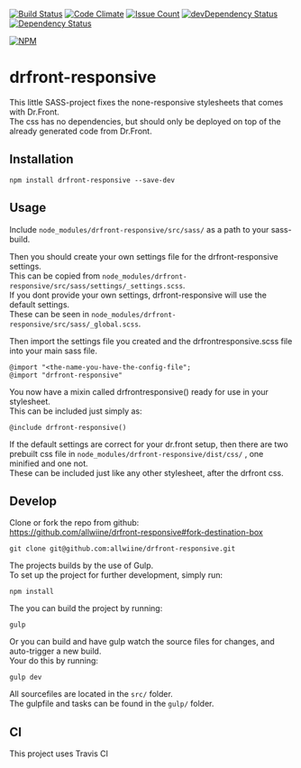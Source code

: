 [![Build Status](https://travis-ci.org/allwiine/drfront-responsive.svg?branch=master)](https://travis-ci.org/allwiine/drfront-responsive)
[![Code Climate](https://codeclimate.com/github/allwiine/drfront-responsive/badges/gpa.svg)](https://codeclimate.com/github/allwiine/drfront-responsive)
[![Issue Count](https://codeclimate.com/github/allwiine/drfront-responsive/badges/issue_count.svg)](https://codeclimate.com/github/allwiine/drfront-responsive)
[![devDependency Status](https://david-dm.org/allwiine/drfront-responsive/dev-status.svg)](https://david-dm.org/allwiine/drfront-responsive#info=devDependencies)
[![Dependency Status](https://david-dm.org/allwiine/drfront-responsive.svg)](https://david-dm.org/allwiine/drfront-responsive)    
      
[![NPM](https://nodei.co/npm/drfront-responsive.png?compact=true)](https://nodei.co/npm/drfront-responsive/)  
     

# drfront-responsive    
     
This little SASS-project fixes the none-responsive stylesheets that comes with Dr.Front.    
The css has no dependencies, but should only be deployed on top of the already generated code from Dr.Front.   
      
      
## Installation   
```
npm install drfront-responsive --save-dev
```    
     
## Usage    
Include `node_modules/drfront-responsive/src/sass/` as a path to your sass-build. 
       
Then you should create your own settings file for the drfront-responsive settings.   
This can be copied from `node_modules/drfront-responsive/src/sass/settings/_settings.scss`.   
If you dont provide your own settings, drfront-responsive will use the default settings.   
These can be seen in `node_modules/drfront-responsive/src/sass/_global.scss`.    

Then import the settings file you created and the drfrontresponsive.scss file into your main sass file.    
```
@import "<the-name-you-have-the-config-file"; 
@import "drfront-responsive"
```

You now have a mixin called drfrontresponsive() ready for use in your stylesheet.   
This can be included just simply as:
```
@include drfront-responsive()
```     
    
If the default settings are correct for your dr.front setup, then there are two prebuilt css file in `node_modules/drfront-responsive/dist/css/` , one minified and one not.   
These can be included just like any other stylesheet, after the drfront css.   
     

## Develop    
Clone or fork the repo from github:    
https://github.com/allwiine/drfront-responsive#fork-destination-box     
     
```
git clone git@github.com:allwiine/drfront-responsive.git
```    
      
The projects builds by the use of Gulp.   
To set up the project for further development, simply run:   
    
```
npm install 
```
    
The you can build the project by running:     
```
gulp
```
     
Or you can build and have gulp watch the source files for changes, and auto-trigger a new build.   
Your do this by running:    
```
gulp dev
```
     
All sourcefiles are located in the `src/` folder.   
The gulpfile and tasks can be found in the `gulp/` folder.    
     
## CI   
This project uses Travis CI  


